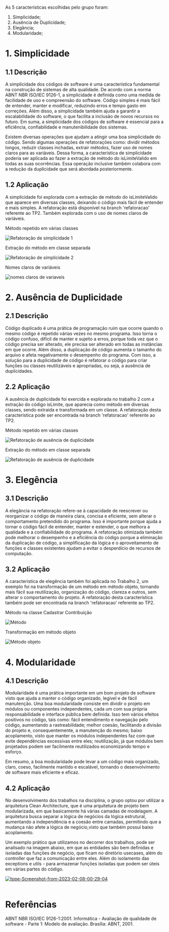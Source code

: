 As 5 características escolhidas pelo grupo foram:

1. Simplicidade;
2. Ausência de Duplicidade;
3. Elegância;
4. Modularidade;

# 1. Simplicidade
## 1.1 Descrição

A simplicidade dos códigos de software é uma característica fundamental na construção de sistemas de alta qualidade. De acordo com a norma ABNT NBR ISO/IEC 9126-1, a simplicidade é definida como uma medida de facilidade de uso e compreensão do software. Código simples é mais fácil de entender, manter e modificar, reduzindo erros e tempo gasto em correções. Além disso, a simplicidade também ajuda a garantir a escalabilidade do software, o que facilita a inclusão de novos recursos no futuro. Em suma, a simplicidade dos códigos de software é essencial para  a eficiência, confiabilidade e manutenibilidade dos sistemas.

Existem diversas operações que ajudam a atingir uma boa simplicidade do código. Sendo algumas operações de refatorações como: dividir métodos longos, reduzir classes inchadas, extrair métodos, fazer uso de nomes claros para as variáveis. Dessa forma, a característica de simplicidade poderia ser aplicada ao fazer a extração de método do isLimiteValido em todas as suas ocorrências. Essa operação inclusive também colabora com a redução da duplicidade que será abordada posteriormente.

## 1.2 Aplicação

A simplicidade foi explorada com a extração de método do isLimiteValido que aparece em diversas classes, deixando o código mais fácil de entender e mais simples. A refatoração está disponível na branch 'refatoracao' referente ao TP2. Também explorada com o uso de nomes claros de variáveis.

<figcaption>Método repetido em várias classes</figcaption>

![Refatoração de simplicidade 1](./assets/islimit1.png)


<figcaption> Extração do método em classe separada </figcaption>

![Refatoração de simplicidade 2](./assets/islimit2.png)

<figcaption>Nomes claros de variáveis </figcaption>

![nomes claros de variaveis](./assets/nomes_claros.png)

# 2. Ausência de Duplicidade

## 2.1 Descrição

Código duplicado é uma prática de programação ruim que ocorre quando o mesmo código é repetido várias vezes no mesmo programa. Isso torna o código confuso, difícil de manter e sujeito a erros, porque toda vez que o código precisa ser alterado, ele precisa ser alterado em todas as instâncias em que ocorre. Além disso, a duplicação de código aumenta o tamanho do arquivo e afeta negativamente o desempenho do programa. Com isso, a solução para a duplicidade de código é refatorar o código para criar funções ou classes reutilizáveis ​​e apropriadas, ou seja, a ausência de duplicidades.

## 2.2 Aplicação

A ausência de duplicidade foi exercida e explorada no trabalho 2 com a extração do código isLimite, que aparecia como método em diversas classes, sendo extraida e transformada em um classe. A refatoração desta característica pode ser encontrada na branch 'refatoracao' referente ao TP2.


<figcaption>Método repetido em várias classes</figcaption>

![Refatoração de ausência de duplicidade](./assets/islimit1.png)


<figcaption> Extração do método em classe separada </figcaption>

![Refatoração de ausência de duplicidade](./assets/islimit2.png)

# 3. Elegência

## 3.1 Descrição

A elegância na refatoração refere-se à capacidade de reescrever ou reorganizar o código de maneira clara, concisa e eficiente, sem alterar o comportamento pretendido do programa. Isso é importante porque ajuda a tornar o código fácil de entender, manter e estender, o que melhora a qualidade e a confiabilidade do programa. A refatoração otimizada também pode melhorar o desempenho e a eficiência do código porque a eliminação da duplicação de código, a simplificação da lógica e o aproveitamento de funções e classes existentes ajudam a evitar o desperdício de recursos de computação.

## 3.2 Aplicação 

A característica de elegência também foi aplicada no Trabalho 2, um exemplo foi na transformação de um método em método objeto, tornando mais fácil sua reutilização, organização do código, clareza e outros, sem alterar o comportamento do projeto. A refatoração desta característica também pode ser encontrada na branch 'refatoracao' referente ao TP2.


<figcaption> Método na classe Cadastrar Contribuição </figcaption>

![Método](./assets/metodo.jpeg)


<figcaption> Transformação em método objeto </figcaption>

![Método objeto](./assets/metodo_objeto.jpeg)


# 4. Modularidade

## 4.1 Descrição
Modularidade é uma prática importante em um bom projeto de software visto que ajuda a manter o código organizado, legível e de fácil manutenção. Uma boa modularidade consiste em dividir o projeto em módulos ou componentes independentes, cada um com sua própria responsabilidade e interface pública bem definida. Isso tem vários efeitos positivos no código, tais como: fácil entendimento e navegação pelo código, aumentando a rastreabilidade; melhor coesão, facilitando a divisão do projeto e, consequentemente, a manutenção do mesmo; baixo acoplamento, visto que manter os módulos independentes faz com que evite dependências excessivas entre eles; reutilização, já que módulos bem projetados podem ser facilmente reutilizados economizando tempo e esforço.

Em resumo, a boa modularidade pode levar a um código mais organizado, claro, coeso, facilmente mantido e escalável, tornando o desenvolvimento de software mais eficiente e eficaz.

## 4.2 Aplicação 

No desenvolvimento dos trabalhos na disciplina, o grupo optou por utilizar a arquitetura Clean Architecture, que é uma arquitetura de projeto bem modularizada, em que basicamente há várias camadas de modelagem. A arquitetura busca separar a lógica de negócios da lógica estrutural, aumentando a independência e a coesão entre camadas, permitindo que a mudança não afete a lógica de negócio,visto que também possui baixo acoplamento. 

Um exemplo prático que utilizamos no decorrer dos trabalhos, pode ser analisado na imagem abaixo, em que as entidades são bem definidas e isoladas das funções de negócio, que ficam no diretório usecases, além do controller que faz a comunicação entre eles. Além do isolamento das exceptions e utils - para armazenar funções isoladas que podem ser úteis em várias partes do código.

<a href="https://ibb.co/6yHCQhy"><img src="https://i.ibb.co/GdWSmwd/tppe-Screenshot-from-2023-02-08-00-29-04.png" alt="tppe-Screenshot-from-2023-02-08-00-29-04" border="0"></a><br /><a target='_blank' href='https://pt-br.imgbb.com/'></a><br />


# Referências

ABNT NBR ISO/IEC 9126-1:2001. Informática - Avaliação de qualidade de software - Parte 1: Modelo de avaliação. Brasília: ABNT, 2001.
